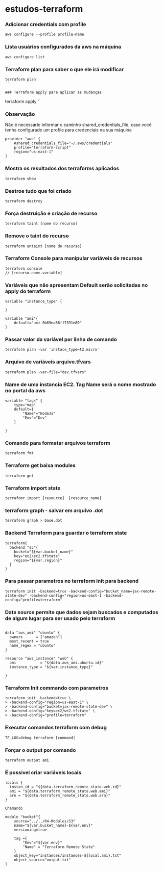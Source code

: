 # estudos-terraform



### Adicionar credentials com profile

```
aws configure --profile profile-name
```

### Lista usuários configurados da aws na máquina
```
aws configure list 
```

### Terraform plan para saber o que ele irá modificar

```
terraform plan
``

### Terraform apply para aplicar as mudanças

```
terraform apply
``

### Observação
Não é necessário informar o caminho shared_credentials_file, caso você tenha configurado um profile para credenciais na sua máquina
```
provider "aws" {
    #shared_credentials_file="~/.aws/credentials"
    profile="terraform-script"
    region="us-east-1"
}
```

### Mostra os resultados dos terraforms aplicados
```
terraform show
```

### Destroe tudo que foi criado

```
terraform destroy
```

### Força destruição e criação de recurso
```
terraform taint [nome do recurso]
```

### Remove o taint do recurso
```
terraform untaint [nome do recurso]
```

### Terraform Console para manipular variáveis de recursos

```
terraform console
// [recurso.nome.variable]
```

### Variáveis que não apresentam Default serão solicitadas no apply do terraform
```HCL
variable "instance_type" {
  
}

variable "ami"{
    default="ami-0b69ea66ff7391e80"
}

```

### Passar valor da variável por linha de comando
```
terraform plan -var 'instace_type=t2.micro'
```

### Arquivo de variáveis arquivo.tfvars
```
terraform plan -var-file="dev.tfvars"
```

### Name de uma instancia EC2. Tag Name será o nome mostrado no portal da aws
```
variable "tags" {
    type="map"
    default={
        "Name"="NodeJs"
        "Env"="Dev"
    }
  
}
```

### Comando para formatar arquivos terraform

```
terraform fmt
```

### Terraform get baixa modules

```
terraform get
```

### Terraform import state

```
terrafomr import [resource]  [resource_name]
```

### terraform graph -  salvar em arquivo .dot

```
terraform graph > base.dot
```

### Backend Terraform para guardar o terraform state
```
terraform{
  backend "s3"{
    bucket="${var.bucket_name}"
    key="ec2/ec2.tfstate"
    region="${var.region}"
  }
}
```

### Para passar parametros no terraform init para backend
```
terraform init -backend=true -backend-config="bucket_name=jax-remote-state-dev" -backend-config="region=us-east-1 -backend-config="profile=terraform"
```

### Data source permite que dados sejam buscados  e computados de algum lugar para ser usado pelo terraform

```

data "aws_ami" "ubuntu" {
  owners      = ["amazon"]
  most_recent = true
  name_regex = "ubuntu"
}

resource "aws_instance" "web" {
  ami           = "${data.aws_ami.ubuntu.id}"
  instance_type = "${var.instance_type}"

}
```

### Terraform Init commando com parametros

```
terraform init -backend=true \
> -backend-config="region=us-east-1" \
> -backend-config="bucket=jax-remote-state-dev" \
> -backend-config="key=ec2/wc2.tfstate" \
> -backend-config="profile=terraform"
```

### Executar comandos terraform com debug
```
TF_LOG=debug terraform [command]
```

### Forçar o output por comando

```
terraform output ami

``` 

### É possivel criar variáveis locais

```
locals {
  instan_id = "${data.terraform_remote_state.web.id}" 
  ami = "${data.terraform_remote_state.web.ami}" 
  arn = "${data.terraform_remote_state.web.arn}"
}

Chamando 

module "bucket"{
    source="../../04-Modules/S3"
    name="${var.bucket_name}-${var.env}"
    versioning=true

    tag ={
        "Env"="${var.env}"
        "Name" = "Terraform Remote State"
    }
    object_key="instances/instances-${local.ami}.txt"
    object_source="output.txt"
}


```